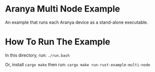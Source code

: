 # Aranya Multi Node Example

An example that runs each Aranya device as a stand-alone executable.

# How To Run The Example

In this directory, run:
`./run.bash`

Or, install `cargo make` then run:
`cargo make run-rust-example-multi-node`
